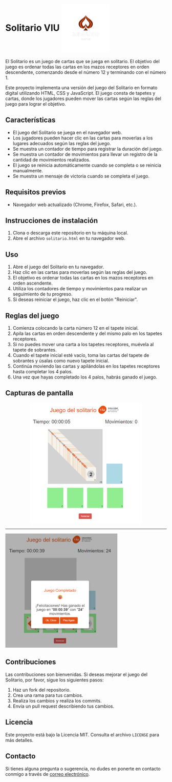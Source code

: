 <h1>
  Solitario VIU
  <img src="/imagenes/logo.png" alt="Logo" style="width: 150px; vertical-align: middle;">
</h1>
El Solitario es un juego de cartas que se juega en solitario. El objetivo del juego es ordenar todas las cartas en los mazos receptores en orden descendente, comenzando desde el número 12 y terminando con el número 1.

Este proyecto implementa una versión del juego del Solitario en formato digital utilizando HTML, CSS y JavaScript. El juego consta de tapetes y cartas, donde los jugadores pueden mover las cartas según las reglas del juego para lograr el objetivo.

## Características

- El juego del Solitario se juega en el navegador web.
- Los jugadores pueden hacer clic en las cartas para moverlas a los lugares adecuados según las reglas del juego.
- Se muestra un contador de tiempo para registrar la duración del juego.
- Se muestra un contador de movimientos para llevar un registro de la cantidad de movimientos realizados.
- El juego se reinicia automáticamente cuando se completa o se reinicia manualmente.
- Se muestra un mensaje de victoria cuando se completa el juego.

## Requisitos previos

- Navegador web actualizado (Chrome, Firefox, Safari, etc.).

## Instrucciones de instalación

1. Clona o descarga este repositorio en tu máquina local.
2. Abre el archivo `solitario.html` en tu navegador web.

## Uso

1. Abre el juego del Solitario en tu navegador.
2. Haz clic en las cartas para moverlas según las reglas del juego.
3. El objetivo es ordenar todas las cartas en los mazos receptores en orden ascendente.
4. Utiliza los contadores de tiempo y movimientos para realizar un seguimiento de tu progreso.
5. Si deseas reiniciar el juego, haz clic en el botón "Reiniciar".

## Reglas del juego

1. Comienza colocando la carta número 12 en el tapete inicial.
2. Apila las cartas en orden descendente y del mismo palo en los tapetes receptores.
3. Si no puedes mover una carta a los tapetes receptores, muévela al tapete de sobrantes.
4. Cuando el tapete inicial esté vacío, toma las cartas del tapete de sobrantes y úsalas como nuevo tapete inicial.
5. Continúa moviendo las cartas y apilándolas en los tapetes receptores hasta completar los 4 palos.
6. Una vez que hayas completado los 4 palos, habrás ganado el juego.

## Capturas de pantalla
<p align="center">
  <img src="/imagenes/solitario_start.png" alt="Logo" width="350px">
  <hr>
  <img src="/imagenes/solitario_win.png" alt="Logo" width="350px">
</p>


## Contribuciones

Las contribuciones son bienvenidas. Si deseas mejorar el juego del Solitario, por favor, sigue los siguientes pasos:

1. Haz un fork del repositorio.
2. Crea una rama para tus cambios.
3. Realiza los cambios y realiza los commits.
4. Envía un pull request describiendo tus cambios.

## Licencia

Este proyecto está bajo la Licencia MIT. Consulta el archivo `LICENSE` para más detalles.

## Contacto

Si tienes alguna pregunta o sugerencia, no dudes en ponerte en contacto conmigo a través de [correo electrónico](mailto:ocuencamoreno@gmail.com).
